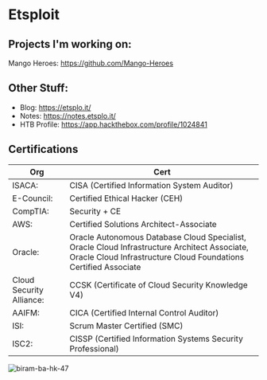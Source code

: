 # Etsploit

## Projects I'm working on:
Mango Heroes: https://github.com/Mango-Heroes

## Other Stuff: 
- Blog: https://etsplo.it/
- Notes: https://notes.etsplo.it/
- HTB Profile: https://app.hackthebox.com/profile/1024841

<!---
- 🔭 I’m currently working on ... crypto application security stuff
- 🌱 I’m currently learning ... rust and anchor
- 👯 I’m looking to collaborate on crypto application security tools
- 🤔 I’m looking for help with ... nothing at the moment
- 📫 How to reach me: ... twitter probbaly best
-->

## Certifications
Org | Cert
---- | ----
ISACA:			| CISA (Certified Information System Auditor)
E-Council:	| Certified Ethical Hacker (CEH)
CompTIA: | Security + CE
AWS: | Certified Solutions Architect-Associate
Oracle: |Oracle Autonomous Database Cloud Specialist, Oracle Cloud Infrastructure Architect Associate, Oracle Cloud Infrastructure Cloud Foundations Certified Associate
Cloud Security Alliance:| CCSK (Certificate of Cloud Security Knowledge V4)
AAIFM: |CICA (Certified Internal Control Auditor)
ISI: | Scrum Master Certified (SMC)
ISC2: | CISSP (Certified Information Systems Security Professional)



![biram-ba-hk-47](https://user-images.githubusercontent.com/84951299/159853313-03569b38-b1fe-4a1a-9538-71fcfe4afdde.jpeg)
